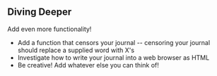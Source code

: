<section class="module-section" name="Diving Deeper">&nbsp;</section>

## Diving Deeper

Add even more functionality!

*   Add a function that censors your journal -- censoring your journal should replace a supplied word with X's
*   Investigate how to write your journal into a web browser as HTML
*   Be creative! Add whatever else you can think of!